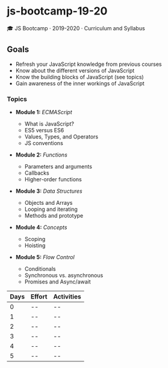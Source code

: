# js-bootcamp-19-20
🎓 JS Bootcamp · 2019-2020 · Curriculum and Syllabus 

## Goals

* Refresh your JavaScript knowledge from previous courses
* Know about the different versions of JavaScript 
* Know the building blocks of JavaScript (see topics)
* Gain awareness of the inner workings of JavaScript

### Topics

* **Module 1:** *ECMAScript*
  * What is JavaScript?
  * ES5 versus ES6
  * Values, Types, and Operators
  * JS conventions
* **Module 2:** *Functions*
  * Parameters and arguments
  * Callbacks
  * Higher-order functions

* **Module 3:** *Data Structures*
  * Objects and Arrays
  * Looping and iterating
  * Methods and prototype
* **Module 4:** *Concepts*
  * Scoping
  * Hoisting
* **Module 5:** *Flow Control*
  * Conditionals
  * Synchronous vs. asynchronous
  * Promises and Async/await



| Days | Effort | Activities                        |
| --   | --     | --                                |
| 0    | --     | --                                |
| 1    | --     | --                                |
| 2    | --     | --                                |
| 3    | --     | --                                |
| 4    | --     | --                                |
| 5    | --     | --                                |
